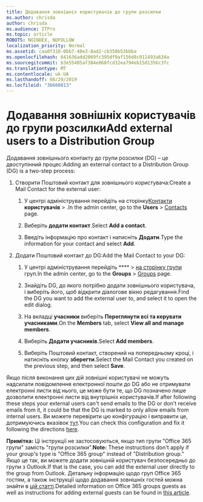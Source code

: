 ```yaml
---
title: Додавання зовнішніх користувачів до групи розсилки
ms.author: chrisda
author: chrisda
ms.audience: ITPro
ms.topic: article
ROBOTS: NOINDEX, NOFOLLOW
localization_priority: Normal
ms.assetid: caa0f310-0bb7-48e3-8ad2-cb358b53bbba
ms.openlocfilehash: 641636add2069fc395df9af156d8c011493a634a
ms.sourcegitcommit: b3e55405af384e868fcd32ea794eb15d1356c3fc
ms.translationtype: MT
ms.contentlocale: uk-UA
ms.lasthandoff: 08/29/2019
ms.locfileid: "36660813"
---
```

# <a name="add-external-users-to-a-distribution-group"></a><span data-ttu-id="f6a1c-102">Додавання зовнішніх користувачів до групи розсилки</span><span class="sxs-lookup"><span data-stu-id="f6a1c-102">Add external users to a Distribution Group</span></span>

<span data-ttu-id="f6a1c-103">Додавання зовнішнього контакту до групи розсилки (DG) – це двоступінний процес:</span><span class="sxs-lookup"><span data-stu-id="f6a1c-103">Adding an external contact to a Distribution Group (DG) is a two-step process:</span></span>
  
1. <span data-ttu-id="f6a1c-104">Створити Поштовий контакт для зовнішнього користувача:</span><span class="sxs-lookup"><span data-stu-id="f6a1c-104">Create a Mail Contact for the external user:</span></span>
    
    1. <span data-ttu-id="f6a1c-105">У центрі адміністрування перейдіть на сторінку[Контакти](https://admin.microsoft.com/adminportal/home#/Contact) **користувачів** > .</span><span class="sxs-lookup"><span data-stu-id="f6a1c-105">In the admin center, go to the **Users** > [Contacts](https://admin.microsoft.com/adminportal/home#/Contact) page.</span></span> 
    
    2. <span data-ttu-id="f6a1c-106">Виберіть **додати контакт**.</span><span class="sxs-lookup"><span data-stu-id="f6a1c-106">Select **Add a contact**.</span></span>
    
    3. <span data-ttu-id="f6a1c-107">Введіть інформацію про контакт і натисніть **Додати**.</span><span class="sxs-lookup"><span data-stu-id="f6a1c-107">Type the information for your contact and select **Add**.</span></span>
    
2. <span data-ttu-id="f6a1c-108">Додати Поштовий контакт до DG:</span><span class="sxs-lookup"><span data-stu-id="f6a1c-108">Add the Mail Contact to your DG:</span></span>
    
    1. <span data-ttu-id="f6a1c-109">У центрі адміністрування перейдіть \*\*\*\* > [на сторінку групи](https://admin.microsoft.com/adminportal/home#/groups) груп.</span><span class="sxs-lookup"><span data-stu-id="f6a1c-109">In the admin center, go to the **Groups** > [Groups](https://admin.microsoft.com/adminportal/home#/groups) page.</span></span> 
    
    2. <span data-ttu-id="f6a1c-110">Знайдіть DG, до якого потрібно додати зовнішнього користувача, і виберіть його, щоб відкрити діалогове вікно редагування.</span><span class="sxs-lookup"><span data-stu-id="f6a1c-110">Find the DG you want to add the external user to, and select it to open the edit dialog.</span></span>
    
    3. <span data-ttu-id="f6a1c-111">На вкладці **учасники** виберіть **Переглянути всі та керувати учасниками**.</span><span class="sxs-lookup"><span data-stu-id="f6a1c-111">On the **Members** tab, select **View all and manage members**.</span></span> 
    
    4. <span data-ttu-id="f6a1c-112">Виберіть **Додати учасників**.</span><span class="sxs-lookup"><span data-stu-id="f6a1c-112">Select **Add members**.</span></span>
    
    5. <span data-ttu-id="f6a1c-113">Виберіть Поштовий контакт, створений на попередньому кроці, і натисніть кнопку **зберегти**.</span><span class="sxs-lookup"><span data-stu-id="f6a1c-113">Select the Mail Contact you created on the previous step, and then select **Save**.</span></span>
    
<span data-ttu-id="f6a1c-114">Якщо після виконання цих дій зовнішні користувачі не можуть надсилати повідомлення електронної пошти до DG або не отримувати електронні листи від нього, це може бути те, що DG позначено лише дозволити електронні листи від внутрішніх користувачів.</span><span class="sxs-lookup"><span data-stu-id="f6a1c-114">If after following these steps your external users can't send emails to the DG or don't receive emails from it, it could be that the DG is marked to only allow emails from internal users.</span></span> <span data-ttu-id="f6a1c-115">Ви можете перевірити цю конфігурацію і виправити це, дотримуючись вказівок [тут](https://support.office.com/article/Fix-email-delivery-issues-for-error-code-5-7-133-in-Office-365-991abc19-7756-438f-abcb-39f69b80f284.aspx).</span><span class="sxs-lookup"><span data-stu-id="f6a1c-115">You can check this configuration and fix it following the directions [here](https://support.office.com/article/Fix-email-delivery-issues-for-error-code-5-7-133-in-Office-365-991abc19-7756-438f-abcb-39f69b80f284.aspx).</span></span>
  
 <span data-ttu-id="f6a1c-116">**Примітка:** Ці інструкції не застосовуються, якщо тип групи "Office 365 групи" замість "групи розсилки".</span><span class="sxs-lookup"><span data-stu-id="f6a1c-116">**Note:** These instructions don't apply if your group's type is "Office 365 group" instead of "Distribution group."</span></span> <span data-ttu-id="f6a1c-117">Якщо це так, ви можете додати зовнішній користувач безпосередньо до групи з Outlook.</span><span class="sxs-lookup"><span data-stu-id="f6a1c-117">If that is the case, you can add the external user directly to the group from Outlook.</span></span> <span data-ttu-id="f6a1c-118">Детальну інформацію щодо груп Office 365 гостям, а також інструкції щодо додавання зовнішніх гостей можна знайти в [цій статті](https://support.office.com/article/Guest-access-in-Office-365-Groups-bfc7a840-868f-4fd6-a390-f347bf51aff6.aspx).</span><span class="sxs-lookup"><span data-stu-id="f6a1c-118">Detailed information on Office 365 groups guests as well as instructions for adding external guests can be found in [this article](https://support.office.com/article/Guest-access-in-Office-365-Groups-bfc7a840-868f-4fd6-a390-f347bf51aff6.aspx).</span></span>
  